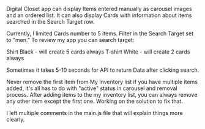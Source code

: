 Digital Closet app can display Items entered manually as carousel images and an ordered list. It can also display Cards with information about items searched in the Search Target row.

Currently, I limited Cards number to 5 items. Filter in the Search Target set to  "men."  To review my app you can search target:

Shirt Black - will create 5 cards always
T-shirt White - will create 2 cards always

Sometimes it takes 5-10 seconds for API to return Data after clicking search.

Never remove the first item from My Inventory list if you have multiple items added, it's all has to do with "active" status in carousel and removal process. After adding items to the my inventory list, you can always remove any other item except the first one. Working on the solution to fix that. 

I left multiple comments in the main.js file that will explain things more clearly.
